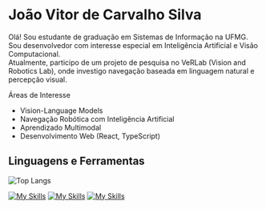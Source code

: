 # João Vitor de Carvalho Silva

Olá!
Sou estudante de graduação em Sistemas de Informação na UFMG.  
Sou desenvolvedor com interesse especial em Inteligência Artificial e Visão Computacional.  
Atualmente, participo de um projeto de pesquisa no VeRLab (Vision and Robotics Lab), onde investigo navegação baseada em linguagem natural e percepção visual.


Áreas de Interesse
- Vision-Language Models  
- Navegação Robótica com Inteligência Artificial  
- Aprendizado Multimodal  
- Desenvolvimento Web (React, TypeScript)


## Linguagens e Ferramentas

![Top Langs](https://github-readme-stats.vercel.app/api/top-langs/?username=JohnCarvs&theme=tokyonight)

[![My Skills](https://skillicons.dev/icons?i=js,ts,html,react,css)](https://skillicons.dev)
[![My Skills](https://skillicons.dev/icons?i=c,cpp,docker,py,opencv,vscode)](https://skillicons.dev)
[![My Skills](https://skillicons.dev/icons?i=ae,blender)](https://skillicons.dev)
